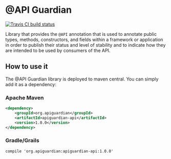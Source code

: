 # @API Guardian

[![Travis CI build status](https://travis-ci.org/apiguardian-team/apiguardian.svg?branch=master)](https://travis-ci.org/apiguardian-team/apiguardian)

Library that provides the `@API` annotation that is used to annotate public types, methods, constructors, and fields within a framework or application in order to publish their status and level of stability and to indicate how they are intended to be used by consumers of the API.

## How to use it

The @API Guardian library is deployed to maven central. You can simply add it as a dependency:

### Apache Maven
```xml
<dependency>
    <groupId>org.apiguardian</groupId>
    <artifactId>apiguardian-api</artifactId>
    <version>1.0.0</version>
</dependency>
```
### Gradle/Grails
```
compile 'org.apiguardian:apiguardian-api:1.0.0'
```
